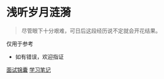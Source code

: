 
# 浅听岁月涟漪

> 尽管眼下十分艰难，可日后这段经历说不定就会开花结果。

 仅用于参考
- 如有错误，欢迎指证

[面试锦囊](/interviewtips/README)
[学习笔记](/README)
